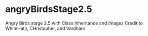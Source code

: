 # angryBirdsStage2.5
Angry Birds stage 2.5 with Class Inheritance and Images
Credit to WhiteHatjr, CHristopher, and Vardhani